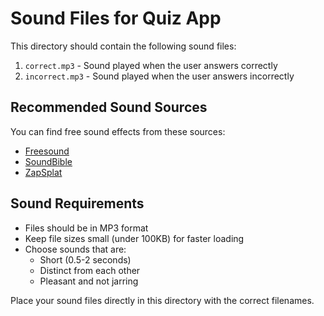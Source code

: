 # Sound Files for Quiz App

This directory should contain the following sound files:

1. `correct.mp3` - Sound played when the user answers correctly
2. `incorrect.mp3` - Sound played when the user answers incorrectly

## Recommended Sound Sources

You can find free sound effects from these sources:
- [Freesound](https://freesound.org/)
- [SoundBible](https://soundbible.com/)
- [ZapSplat](https://www.zapsplat.com/)

## Sound Requirements

- Files should be in MP3 format
- Keep file sizes small (under 100KB) for faster loading
- Choose sounds that are:
  - Short (0.5-2 seconds)
  - Distinct from each other
  - Pleasant and not jarring

Place your sound files directly in this directory with the correct filenames.